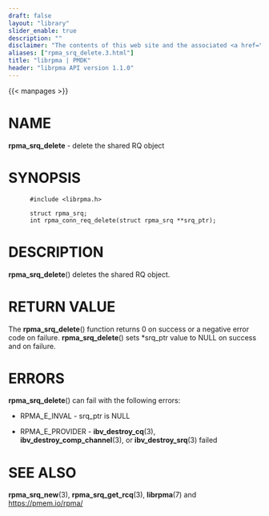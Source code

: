 ```yaml
---
draft: false
layout: "library"
slider_enable: true
description: ""
disclaimer: "The contents of this web site and the associated <a href=\"https://github.com/pmem\">GitHub repositories</a> are BSD-licensed open source."
aliases: ["rpma_srq_delete.3.html"]
title: "librpma | PMDK"
header: "librpma API version 1.1.0"
---
```

{{< manpages >}}

[comment]: <> (SPDX-License-Identifier: BSD-3-Clause)
[comment]: <> (Copyright 2020-2022, Intel Corporation)

# NAME

**rpma_srq_delete** - delete the shared RQ object

# SYNOPSIS

          #include <librpma.h>

          struct rpma_srq;
          int rpma_conn_req_delete(struct rpma_srq **srq_ptr);

# DESCRIPTION

**rpma_srq_delete**() deletes the shared RQ object.

# RETURN VALUE

The **rpma_srq_delete**() function returns 0 on success or a negative
error code on failure. **rpma_srq_delete**() sets \*srq_ptr value to
NULL on success and on failure.

# ERRORS

**rpma_srq_delete**() can fail with the following errors:

-   RPMA_E\_INVAL - srq_ptr is NULL

-   RPMA_E\_PROVIDER - **ibv_destroy_cq**(3),
    **ibv_destroy_comp_channel**(3), or **ibv_destroy_srq**(3) failed

# SEE ALSO

**rpma_srq_new**(3), **rpma_srq_get_rcq**(3), **librpma**(7) and
https://pmem.io/rpma/

